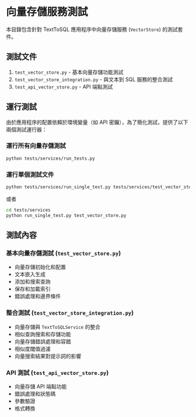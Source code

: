 # 向量存儲服務測試

本目錄包含針對 TextToSQL 應用程序中向量存儲服務 (`VectorStore`) 的測試套件。

## 測試文件

1. `test_vector_store.py` - 基本向量存儲功能測試
2. `test_vector_store_integration.py` - 與文本到 SQL 服務的整合測試
3. `test_api_vector_store.py` - API 端點測試

## 運行測試

由於應用程序的配置依賴於環境變量（如 API 密鑰），為了簡化測試，提供了以下兩個測試運行器：

### 運行所有向量存儲測試

```bash
python tests/services/run_tests.py
```

### 運行單個測試文件

```bash
python tests/services/run_single_test.py tests/services/test_vector_store.py
```

或者

```bash
cd tests/services
python run_single_test.py test_vector_store.py
```

## 測試內容

### 基本向量存儲測試 (`test_vector_store.py`)

- 向量存儲初始化和配置
- 文本嵌入生成
- 添加和搜索查詢
- 保存和加載索引
- 錯誤處理和邊界條件

### 整合測試 (`test_vector_store_integration.py`)

- 向量存儲與 `TextToSQLService` 的整合
- 相似查詢搜索和存儲功能
- 向量存儲錯誤處理和容錯
- 相似度閾值過濾
- 向量搜索結果對提示詞的影響

### API 測試 (`test_api_vector_store.py`)

- 向量存儲 API 端點功能
- 錯誤處理和狀態碼
- 參數驗證
- 格式轉換